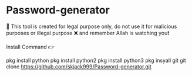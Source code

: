 # Password-generator
📌
This tool is created for legal purpose only, do not use it for malicious purposes or illegal purpose ❌
and remember Allah is watching you❗

Install Command 👉 

pkg install python
pkg install python2
pkg install python3
pkg insyall git
git clone https://github.com/skjack999/Password-generator.git
